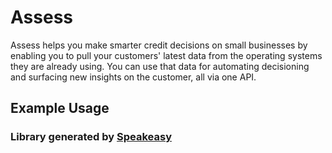 # Assess
    
﻿Assess helps you make smarter credit decisions on small businesses by enabling you to pull your customers' latest data from the operating systems they are already using.
You can use that data for automating decisioning and surfacing new insights on the customer, all via one API.

<!-- Start SDK Installation -->

<!-- End SDK Installation -->

## Example Usage
<!-- Start SDK Example Usage -->

<!-- End SDK Example Usage -->

<!-- Start SDK Available Operations -->

<!-- End SDK Available Operations -->
### Library generated by [Speakeasy](https://docs.speakeasyapi.dev/docs/using-speakeasy/client-sdks)
